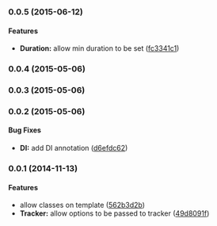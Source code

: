 <a name="0.0.5"></a>
### 0.0.5 (2015-06-12)


#### Features

* **Duration:** allow min duration to be set ([fc3341c1](http://github.com/mhssmnn/angular-segue/commit/fc3341c1590096a387578fd195bfc0d24031a130))


<a name="0.0.4"></a>
### 0.0.4 (2015-05-06)


<a name="0.0.3"></a>
### 0.0.3 (2015-05-06)


<a name="0.0.2"></a>
### 0.0.2 (2015-05-06)


#### Bug Fixes

* **DI:** add DI annotation ([d6efdc62](http://github.com/mhssmnn/angular-segue/commit/d6efdc629881ddd819c66ad1cceabc9756b8b375))


<a name="0.0.1"></a>
### 0.0.1 (2014-11-13)


#### Features

* allow classes on template ([562b3d2b](http://github.com/mhssmnn/angular-segue/commit/562b3d2ba9c998bd67b48a4e38a50f582e5bed83))
* **Tracker:** allow options to be passed to tracker ([49d8091f](http://github.com/mhssmnn/angular-segue/commit/49d8091f3b61428788581d1cae7e535aeea16636))


